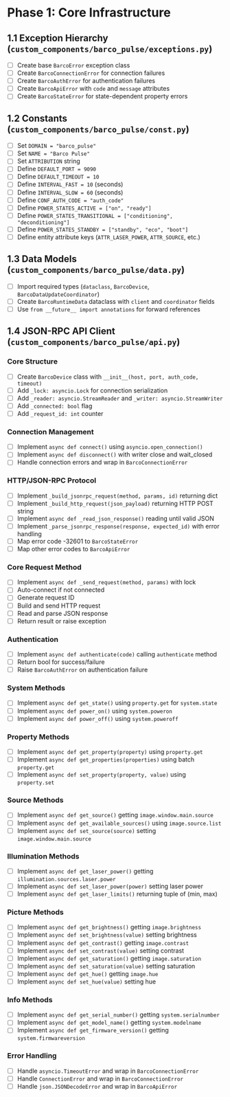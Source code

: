 # Phase 1: Core Infrastructure

## 1.1 Exception Hierarchy (`custom_components/barco_pulse/exceptions.py`)

- [ ] Create base `BarcoError` exception class
- [ ] Create `BarcoConnectionError` for connection failures
- [ ] Create `BarcoAuthError` for authentication failures
- [ ] Create `BarcoApiError` with `code` and `message` attributes
- [ ] Create `BarcoStateError` for state-dependent property errors

## 1.2 Constants (`custom_components/barco_pulse/const.py`)

- [ ] Set `DOMAIN = "barco_pulse"`
- [ ] Set `NAME = "Barco Pulse"`
- [ ] Set `ATTRIBUTION` string
- [ ] Define `DEFAULT_PORT = 9090`
- [ ] Define `DEFAULT_TIMEOUT = 10`
- [ ] Define `INTERVAL_FAST = 10` (seconds)
- [ ] Define `INTERVAL_SLOW = 60` (seconds)
- [ ] Define `CONF_AUTH_CODE = "auth_code"`
- [ ] Define `POWER_STATES_ACTIVE = ["on", "ready"]`
- [ ] Define `POWER_STATES_TRANSITIONAL = ["conditioning", "deconditioning"]`
- [ ] Define `POWER_STATES_STANDBY = ["standby", "eco", "boot"]`
- [ ] Define entity attribute keys (`ATTR_LASER_POWER`, `ATTR_SOURCE`, etc.)

## 1.3 Data Models (`custom_components/barco_pulse/data.py`)

- [ ] Import required types (`dataclass`, `BarcoDevice`, `BarcoDataUpdateCoordinator`)
- [ ] Create `BarcoRuntimeData` dataclass with `client` and `coordinator` fields
- [ ] Use `from __future__ import annotations` for forward references

## 1.4 JSON-RPC API Client (`custom_components/barco_pulse/api.py`)

### Core Structure
- [ ] Create `BarcoDevice` class with `__init__(host, port, auth_code, timeout)`
- [ ] Add `_lock: asyncio.Lock` for connection serialization
- [ ] Add `_reader: asyncio.StreamReader` and `_writer: asyncio.StreamWriter`
- [ ] Add `_connected: bool` flag
- [ ] Add `_request_id: int` counter

### Connection Management
- [ ] Implement `async def connect()` using `asyncio.open_connection()`
- [ ] Implement `async def disconnect()` with writer close and wait_closed
- [ ] Handle connection errors and wrap in `BarcoConnectionError`

### HTTP/JSON-RPC Protocol
- [ ] Implement `_build_jsonrpc_request(method, params, id)` returning dict
- [ ] Implement `_build_http_request(json_payload)` returning HTTP POST string
- [ ] Implement `async def _read_json_response()` reading until valid JSON
- [ ] Implement `_parse_jsonrpc_response(response, expected_id)` with error handling
- [ ] Map error code -32601 to `BarcoStateError`
- [ ] Map other error codes to `BarcoApiError`

### Core Request Method
- [ ] Implement `async def _send_request(method, params)` with lock
- [ ] Auto-connect if not connected
- [ ] Generate request ID
- [ ] Build and send HTTP request
- [ ] Read and parse JSON response
- [ ] Return result or raise exception

### Authentication
- [ ] Implement `async def authenticate(code)` calling `authenticate` method
- [ ] Return bool for success/failure
- [ ] Raise `BarcoAuthError` on authentication failure

### System Methods
- [ ] Implement `async def get_state()` using `property.get` for `system.state`
- [ ] Implement `async def power_on()` using `system.poweron`
- [ ] Implement `async def power_off()` using `system.poweroff`

### Property Methods
- [ ] Implement `async def get_property(property)` using `property.get`
- [ ] Implement `async def get_properties(properties)` using batch `property.get`
- [ ] Implement `async def set_property(property, value)` using `property.set`

### Source Methods
- [ ] Implement `async def get_source()` getting `image.window.main.source`
- [ ] Implement `async def get_available_sources()` using `image.source.list`
- [ ] Implement `async def set_source(source)` setting `image.window.main.source`

### Illumination Methods
- [ ] Implement `async def get_laser_power()` getting `illumination.sources.laser.power`
- [ ] Implement `async def set_laser_power(power)` setting laser power
- [ ] Implement `async def get_laser_limits()` returning tuple of (min, max)

### Picture Methods
- [ ] Implement `async def get_brightness()` getting `image.brightness`
- [ ] Implement `async def set_brightness(value)` setting brightness
- [ ] Implement `async def get_contrast()` getting `image.contrast`
- [ ] Implement `async def set_contrast(value)` setting contrast
- [ ] Implement `async def get_saturation()` getting `image.saturation`
- [ ] Implement `async def set_saturation(value)` setting saturation
- [ ] Implement `async def get_hue()` getting `image.hue`
- [ ] Implement `async def set_hue(value)` setting hue

### Info Methods
- [ ] Implement `async def get_serial_number()` getting `system.serialnumber`
- [ ] Implement `async def get_model_name()` getting `system.modelname`
- [ ] Implement `async def get_firmware_version()` getting `system.firmwareversion`

### Error Handling
- [ ] Handle `asyncio.TimeoutError` and wrap in `BarcoConnectionError`
- [ ] Handle `ConnectionError` and wrap in `BarcoConnectionError`
- [ ] Handle `json.JSONDecodeError` and wrap in `BarcoApiError`
